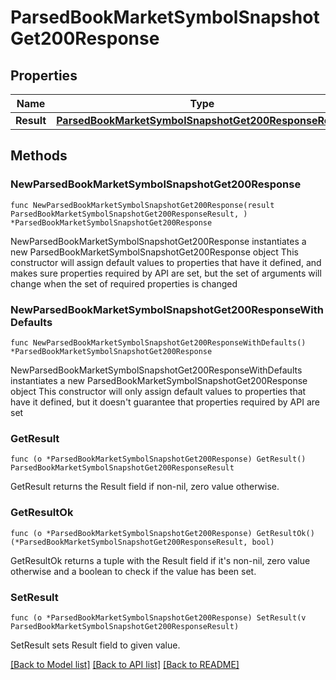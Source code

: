 # ParsedBookMarketSymbolSnapshotGet200Response

## Properties

Name | Type | Description | Notes
------------ | ------------- | ------------- | -------------
**Result** | [**ParsedBookMarketSymbolSnapshotGet200ResponseResult**](ParsedBookMarketSymbolSnapshotGet200ResponseResult.md) |  | 

## Methods

### NewParsedBookMarketSymbolSnapshotGet200Response

`func NewParsedBookMarketSymbolSnapshotGet200Response(result ParsedBookMarketSymbolSnapshotGet200ResponseResult, ) *ParsedBookMarketSymbolSnapshotGet200Response`

NewParsedBookMarketSymbolSnapshotGet200Response instantiates a new ParsedBookMarketSymbolSnapshotGet200Response object
This constructor will assign default values to properties that have it defined,
and makes sure properties required by API are set, but the set of arguments
will change when the set of required properties is changed

### NewParsedBookMarketSymbolSnapshotGet200ResponseWithDefaults

`func NewParsedBookMarketSymbolSnapshotGet200ResponseWithDefaults() *ParsedBookMarketSymbolSnapshotGet200Response`

NewParsedBookMarketSymbolSnapshotGet200ResponseWithDefaults instantiates a new ParsedBookMarketSymbolSnapshotGet200Response object
This constructor will only assign default values to properties that have it defined,
but it doesn't guarantee that properties required by API are set

### GetResult

`func (o *ParsedBookMarketSymbolSnapshotGet200Response) GetResult() ParsedBookMarketSymbolSnapshotGet200ResponseResult`

GetResult returns the Result field if non-nil, zero value otherwise.

### GetResultOk

`func (o *ParsedBookMarketSymbolSnapshotGet200Response) GetResultOk() (*ParsedBookMarketSymbolSnapshotGet200ResponseResult, bool)`

GetResultOk returns a tuple with the Result field if it's non-nil, zero value otherwise
and a boolean to check if the value has been set.

### SetResult

`func (o *ParsedBookMarketSymbolSnapshotGet200Response) SetResult(v ParsedBookMarketSymbolSnapshotGet200ResponseResult)`

SetResult sets Result field to given value.



[[Back to Model list]](../README.md#documentation-for-models) [[Back to API list]](../README.md#documentation-for-api-endpoints) [[Back to README]](../README.md)



